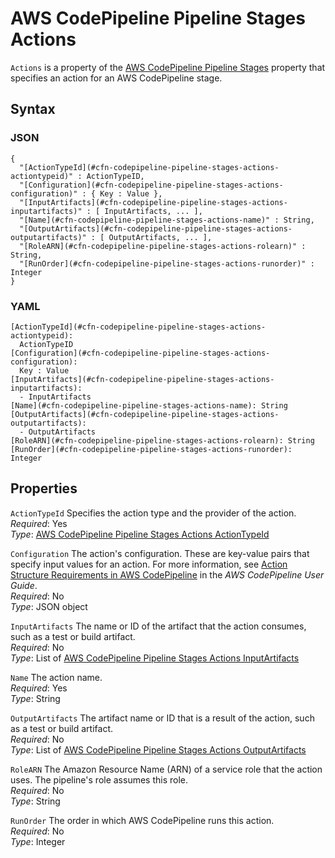 # AWS CodePipeline Pipeline Stages Actions<a name="aws-properties-codepipeline-pipeline-stages-actions"></a>

`Actions` is a property of the [AWS CodePipeline Pipeline Stages](aws-properties-codepipeline-pipeline-stages.md) property that specifies an action for an AWS CodePipeline stage\.

## Syntax<a name="w3ab2c21c14d464b5"></a>

### JSON<a name="aws-properties-codepipeline-pipeline-stages-actions-syntax.json"></a>

```
{
  "[ActionTypeId](#cfn-codepipeline-pipeline-stages-actions-actiontypeid)" : ActionTypeID,
  "[Configuration](#cfn-codepipeline-pipeline-stages-actions-configuration)" : { Key : Value },
  "[InputArtifacts](#cfn-codepipeline-pipeline-stages-actions-inputartifacts)" : [ InputArtifacts, ... ],
  "[Name](#cfn-codepipeline-pipeline-stages-actions-name)" : String,
  "[OutputArtifacts](#cfn-codepipeline-pipeline-stages-actions-outputartifacts)" : [ OutputArtifacts, ... ],
  "[RoleARN](#cfn-codepipeline-pipeline-stages-actions-rolearn)" : String,
  "[RunOrder](#cfn-codepipeline-pipeline-stages-actions-runorder)" : Integer
}
```

### YAML<a name="aws-properties-codepipeline-pipeline-stages-actions-syntax.yaml"></a>

```
[ActionTypeId](#cfn-codepipeline-pipeline-stages-actions-actiontypeid):
  ActionTypeID
[Configuration](#cfn-codepipeline-pipeline-stages-actions-configuration):
  Key : Value
[InputArtifacts](#cfn-codepipeline-pipeline-stages-actions-inputartifacts):
  - InputArtifacts
[Name](#cfn-codepipeline-pipeline-stages-actions-name): String
[OutputArtifacts](#cfn-codepipeline-pipeline-stages-actions-outputartifacts):
  - OutputArtifacts
[RoleARN](#cfn-codepipeline-pipeline-stages-actions-rolearn): String
[RunOrder](#cfn-codepipeline-pipeline-stages-actions-runorder): Integer
```

## Properties<a name="w3ab2c21c14d464b7"></a>

`ActionTypeId`  <a name="cfn-codepipeline-pipeline-stages-actions-actiontypeid"></a>
Specifies the action type and the provider of the action\.  
*Required*: Yes  
*Type*: [AWS CodePipeline Pipeline Stages Actions ActionTypeId](aws-properties-codepipeline-pipeline-stages-actions-actiontypeid.md)

`Configuration`  <a name="cfn-codepipeline-pipeline-stages-actions-configuration"></a>
The action's configuration\. These are key\-value pairs that specify input values for an action\. For more information, see [ Action Structure Requirements in AWS CodePipeline](http://docs.aws.amazon.com/codepipeline/latest/userguide/reference-pipeline-structure.html#action-requirements) in the *AWS CodePipeline User Guide*\.  
*Required*: No  
*Type*: JSON object

`InputArtifacts`  <a name="cfn-codepipeline-pipeline-stages-actions-inputartifacts"></a>
The name or ID of the artifact that the action consumes, such as a test or build artifact\.  
*Required*: No  
*Type*: List of [AWS CodePipeline Pipeline Stages Actions InputArtifacts](aws-properties-codepipeline-pipeline-stages-actions-inputartifacts.md)

`Name`  <a name="cfn-codepipeline-pipeline-stages-actions-name"></a>
The action name\.  
*Required*: Yes  
*Type*: String

`OutputArtifacts`  <a name="cfn-codepipeline-pipeline-stages-actions-outputartifacts"></a>
The artifact name or ID that is a result of the action, such as a test or build artifact\.  
*Required*: No  
*Type*: List of [AWS CodePipeline Pipeline Stages Actions OutputArtifacts](aws-properties-codepipeline-pipeline-stages-actions-outputartifacts.md)

`RoleARN`  <a name="cfn-codepipeline-pipeline-stages-actions-rolearn"></a>
The Amazon Resource Name \(ARN\) of a service role that the action uses\. The pipeline's role assumes this role\.  
*Required*: No  
*Type*: String

`RunOrder`  <a name="cfn-codepipeline-pipeline-stages-actions-runorder"></a>
The order in which AWS CodePipeline runs this action\.  
*Required*: No  
*Type*: Integer